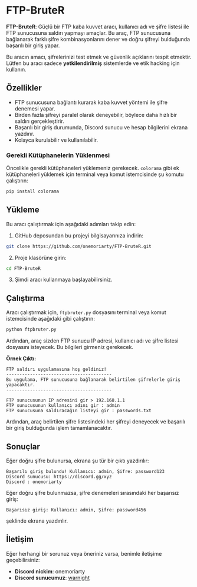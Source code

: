 # FTP-BruteR

**FTP-BruteR**: Güçlü bir FTP kaba kuvvet aracı, kullanıcı adı ve şifre listesi ile FTP sunucusuna saldırı yapmayı amaçlar. Bu araç, FTP sunucusuna bağlanarak farklı şifre kombinasyonlarını dener ve doğru şifreyi bulduğunda başarılı bir giriş yapar.

Bu aracın amacı, şifrelerinizi test etmek ve güvenlik açıklarını tespit etmektir. Lütfen bu aracı sadece **yetkilendirilmiş** sistemlerde ve etik hacking için kullanın.

## Özellikler

- FTP sunucusuna bağlantı kurarak kaba kuvvet yöntemi ile şifre denemesi yapar.
- Birden fazla şifreyi paralel olarak deneyebilir, böylece daha hızlı bir saldırı gerçekleştirir.
- Başarılı bir giriş durumunda, Discord sunucu ve hesap bilgilerini ekrana yazdırır.
- Kolayca kurulabilir ve kullanılabilir.
  
### Gerekli Kütüphanelerin Yüklenmesi

Öncelikle gerekli kütüphaneleri yüklemeniz gerekecek. `colorama` gibi ek kütüphaneleri yüklemek için terminal veya komut istemcisinde şu komutu çalıştırın:

```bash
pip install colorama
```

## Yükleme

Bu aracı çalıştırmak için aşağıdaki adımları takip edin:

1. GitHub deposundan bu projeyi bilgisayarınıza indirin:

```bash
git clone https://github.com/onemoriarty/FTP-BruteR.git
```

2. Proje klasörüne girin:

```bash
cd FTP-BruteR
```

3. Şimdi aracı kullanmaya başlayabilirsiniz.

## Çalıştırma

Aracı çalıştırmak için, `ftpbruter.py` dosyasını terminal veya komut istemcisinde aşağıdaki gibi çalıştırın:

```bash
python ftpbruter.py
```

Ardından, araç sizden FTP sunucu IP adresi, kullanıcı adı ve şifre listesi dosyasını isteyecek. Bu bilgileri girmeniz gerekecek.

**Örnek Çıktı:**

```
FTP saldırı uygulamasına hoş geldiniz!
----------------------------------------
Bu uygulama, FTP sunucusuna bağlanarak belirtilen şifrelerle giriş yapacaktır.
----------------------------------------

FTP sunucusunun IP adresini gir > 192.168.1.1
FTP sunucusunun kullanıcı adını gir : admin
FTP sunucusuna saldıracağın listeyi gir : passwords.txt
```

Ardından, araç belirtilen şifre listesindeki her şifreyi deneyecek ve başarılı bir giriş bulduğunda işlem tamamlanacaktır.

## Sonuçlar

Eğer doğru şifre bulunursa, ekrana şu tür bir çıktı yazdırılır:

```
Başarılı giriş bulundu! Kullanıcı: admin, Şifre: password123
Discord sunucusu: https://discord.gg/xyz
Discord : onemoriarty
```

Eğer doğru şifre bulunmazsa, şifre denemeleri sırasındaki her başarısız giriş:

```
Başarısız giriş: Kullanıcı: admin, Şifre: password456
```

şeklinde ekrana yazdırılır.

## İletişim

Eğer herhangi bir sorunuz veya öneriniz varsa, benimle iletişime geçebilirsiniz:
- **Discord nickim**: onemoriarty
- **Discord sunucumuz**: [warnight](https://discord.gg/QRppCpjvZc)
